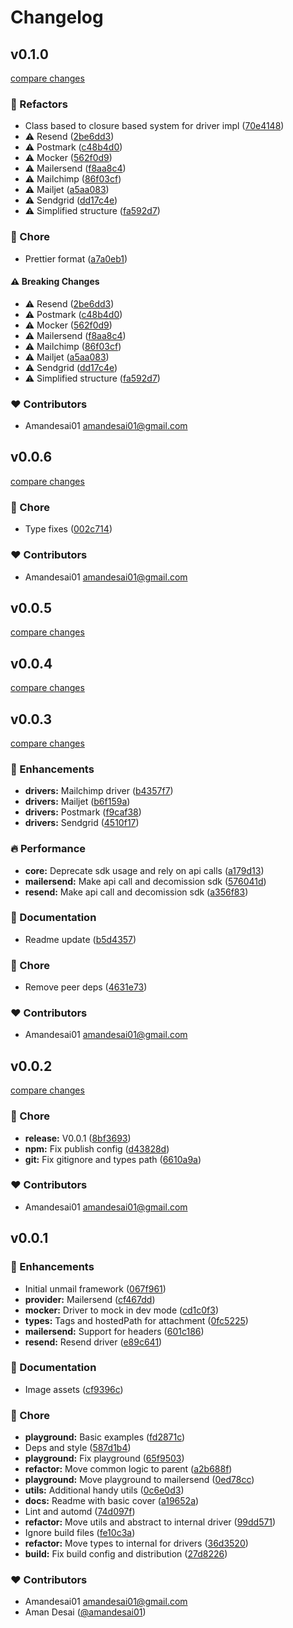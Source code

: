 # Changelog

## v0.1.0

[compare changes](https://github.com/unproducts/unmail/compare/v0.0.6...v0.1.0)

### 💅 Refactors

- Class based to closure based system for driver impl ([70e4148](https://github.com/unproducts/unmail/commit/70e4148))
- ⚠️  Resend ([2be6dd3](https://github.com/unproducts/unmail/commit/2be6dd3))
- ⚠️  Postmark ([c48b4d0](https://github.com/unproducts/unmail/commit/c48b4d0))
- ⚠️  Mocker ([562f0d9](https://github.com/unproducts/unmail/commit/562f0d9))
- ⚠️  Mailersend ([f8aa8c4](https://github.com/unproducts/unmail/commit/f8aa8c4))
- ⚠️  Mailchimp ([86f03cf](https://github.com/unproducts/unmail/commit/86f03cf))
- ⚠️  Mailjet ([a5aa083](https://github.com/unproducts/unmail/commit/a5aa083))
- ⚠️  Sendgrid ([dd17c4e](https://github.com/unproducts/unmail/commit/dd17c4e))
- ⚠️  Simplified structure ([fa592d7](https://github.com/unproducts/unmail/commit/fa592d7))

### 🏡 Chore

- Prettier format ([a7a0eb1](https://github.com/unproducts/unmail/commit/a7a0eb1))

#### ⚠️ Breaking Changes

- ⚠️  Resend ([2be6dd3](https://github.com/unproducts/unmail/commit/2be6dd3))
- ⚠️  Postmark ([c48b4d0](https://github.com/unproducts/unmail/commit/c48b4d0))
- ⚠️  Mocker ([562f0d9](https://github.com/unproducts/unmail/commit/562f0d9))
- ⚠️  Mailersend ([f8aa8c4](https://github.com/unproducts/unmail/commit/f8aa8c4))
- ⚠️  Mailchimp ([86f03cf](https://github.com/unproducts/unmail/commit/86f03cf))
- ⚠️  Mailjet ([a5aa083](https://github.com/unproducts/unmail/commit/a5aa083))
- ⚠️  Sendgrid ([dd17c4e](https://github.com/unproducts/unmail/commit/dd17c4e))
- ⚠️  Simplified structure ([fa592d7](https://github.com/unproducts/unmail/commit/fa592d7))

### ❤️ Contributors

- Amandesai01 <amandesai01@gmail.com>

## v0.0.6

[compare changes](https://github.com/unproducts/unmail/compare/v0.0.5...v0.0.6)

### 🏡 Chore

- Type fixes ([002c714](https://github.com/unproducts/unmail/commit/002c714))

### ❤️ Contributors

- Amandesai01 <amandesai01@gmail.com>

## v0.0.5

[compare changes](https://github.com/unproducts/unmail/compare/v0.0.4...v0.0.5)

## v0.0.4

[compare changes](https://github.com/unproducts/unmail/compare/v0.0.3...v0.0.4)

## v0.0.3

[compare changes](https://github.com/unproducts/unmail/compare/v0.0.2...v0.0.3)

### 🚀 Enhancements

- **drivers:** Mailchimp driver ([b4357f7](https://github.com/unproducts/unmail/commit/b4357f7))
- **drivers:** Mailjet ([b6f159a](https://github.com/unproducts/unmail/commit/b6f159a))
- **drivers:** Postmark ([f9caf38](https://github.com/unproducts/unmail/commit/f9caf38))
- **drivers:** Sendgrid ([4510f17](https://github.com/unproducts/unmail/commit/4510f17))

### 🔥 Performance

- **core:** Deprecate sdk usage and rely on api calls ([a179d13](https://github.com/unproducts/unmail/commit/a179d13))
- **mailersend:** Make api call and decomission sdk ([576041d](https://github.com/unproducts/unmail/commit/576041d))
- **resend:** Make api call and decomission sdk ([a356f83](https://github.com/unproducts/unmail/commit/a356f83))

### 📖 Documentation

- Readme update ([b5d4357](https://github.com/unproducts/unmail/commit/b5d4357))

### 🏡 Chore

- Remove peer deps ([4631e73](https://github.com/unproducts/unmail/commit/4631e73))

### ❤️ Contributors

- Amandesai01 <amandesai01@gmail.com>

## v0.0.2

[compare changes](https://github.com/unproducts/unmail/compare/v0.0.1...v0.0.2)

### 🏡 Chore

- **release:** V0.0.1 ([8bf3693](https://github.com/unproducts/unmail/commit/8bf3693))
- **npm:** Fix publish config ([d43828d](https://github.com/unproducts/unmail/commit/d43828d))
- **git:** Fix gitignore and types path ([6610a9a](https://github.com/unproducts/unmail/commit/6610a9a))

### ❤️ Contributors

- Amandesai01 <amandesai01@gmail.com>

## v0.0.1

### 🚀 Enhancements

- Initial unmail framework ([067f961](https://github.com/unproducts/unmail/commit/067f961))
- **provider:** Mailersend ([cf467dd](https://github.com/unproducts/unmail/commit/cf467dd))
- **mocker:** Driver to mock in dev mode ([cd1c0f3](https://github.com/unproducts/unmail/commit/cd1c0f3))
- **types:** Tags and hostedPath for attachment ([0fc5225](https://github.com/unproducts/unmail/commit/0fc5225))
- **mailersend:** Support for headers ([601c186](https://github.com/unproducts/unmail/commit/601c186))
- **resend:** Resend driver ([e89c641](https://github.com/unproducts/unmail/commit/e89c641))

### 📖 Documentation

- Image assets ([cf9396c](https://github.com/unproducts/unmail/commit/cf9396c))

### 🏡 Chore

- **playground:** Basic examples ([fd2871c](https://github.com/unproducts/unmail/commit/fd2871c))
- Deps and style ([587d1b4](https://github.com/unproducts/unmail/commit/587d1b4))
- **playground:** Fix playground ([65f9503](https://github.com/unproducts/unmail/commit/65f9503))
- **refactor:** Move common logic to parent ([a2b688f](https://github.com/unproducts/unmail/commit/a2b688f))
- **playground:** Move playground to mailersend ([0ed78cc](https://github.com/unproducts/unmail/commit/0ed78cc))
- **utils:** Additional handy utils ([0c6e0d3](https://github.com/unproducts/unmail/commit/0c6e0d3))
- **docs:** Readme with basic cover ([a19652a](https://github.com/unproducts/unmail/commit/a19652a))
- Lint and automd ([74d097f](https://github.com/unproducts/unmail/commit/74d097f))
- **refactor:** Move utils and abstract to internal driver ([99dd571](https://github.com/unproducts/unmail/commit/99dd571))
- Ignore build files ([fe10c3a](https://github.com/unproducts/unmail/commit/fe10c3a))
- **refactor:** Move types to internal for drivers ([36d3520](https://github.com/unproducts/unmail/commit/36d3520))
- **build:** Fix build config and distribution ([27d8226](https://github.com/unproducts/unmail/commit/27d8226))

### ❤️ Contributors

- Amandesai01 <amandesai01@gmail.com>
- Aman Desai ([@amandesai01](http://github.com/amandesai01))
